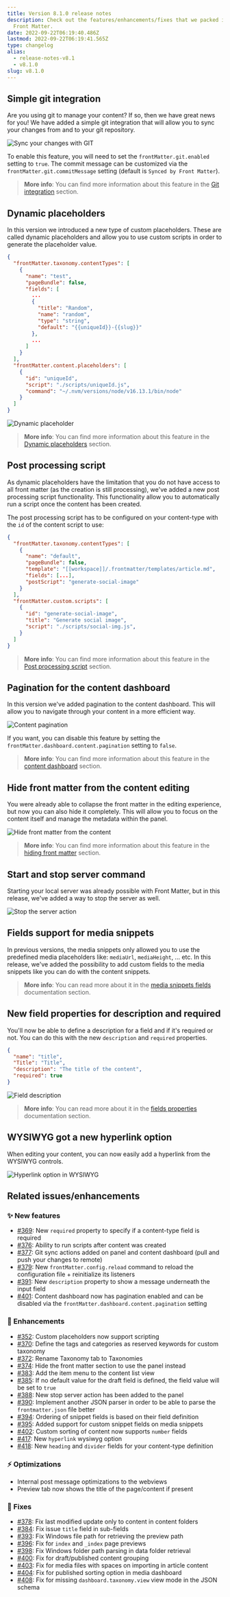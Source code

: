 ```yaml
---
title: Version 8.1.0 release notes
description: Check out the features/enhancements/fixes that we packed in version 8.1.0 of
  Front Matter.
date: 2022-09-22T06:19:40.486Z
lastmod: 2022-09-22T06:19:41.565Z
type: changelog
alias:
  - release-notes-v8.1
  - v8.1.0
slug: v8.1.0
---
```


## Simple git integration

Are you using git to manage your content? If so, then we have great news for you! We have added a simple git integration that will allow you to sync your changes from and to your git repository.

![Sync your changes with GIT](/releases/v8.1.0/git-integration.png)

To enable this feature, you will need to set the `frontMatter.git.enabled` setting to `true`. The commit message can be customized via the `frontMatter.git.commitMessage` setting (default is `Synced by Front Matter`).

> **More info**: You can find more information about this feature in the [Git integration](/docs/git-integration) section.

## Dynamic placeholders

In this version we introduced a new type of custom placeholders. These are called dynamic placeholders and allow you to use custom scripts in order to generate the placeholder value.

```json
{
  "frontMatter.taxonomy.contentTypes": [
    {
      "name": "test",
      "pageBundle": false,
      "fields": [
        ...
        {
          "title": "Random",
          "name": "random",
          "type": "string",
          "default": "{{uniqueId}}-{{slug}}"
        },
        ...
      ]
    }
  ],
  "frontMatter.content.placeholders": [
    {
      "id": "uniqueId",
      "script": "./scripts/uniqueId.js",
      "command": "~/.nvm/versions/node/v16.13.1/bin/node"
    }
  ]
}
```

![Dynamic placeholder](/releases/v8.1.0/dynamic-placeholder.png)

> **More info**: You can find more information about this feature in the [Dynamic placeholders](/docs/content-creation/placeholders#dynamic-placeholders) section.

## Post processing script

As dynamic placeholders have the limitation that you do not have access to all front matter (as the creation is still processing), we've added a new post processing script functionality. This functionality allow you to automatically run a script once the content has been created.

The post processing script has to be configured on your content-type with the `id` of the content script to use:

```json
{
  "frontMatter.taxonomy.contentTypes": [
    {
      "name": "default",
      "pageBundle": false,
      "template": "[[workspace]]/.frontmatter/templates/article.md",
      "fields": [...],
      "postScript": "generate-social-image"
    }
  ],
  "frontMatter.custom.scripts": [
    {
      "id": "generate-social-image",
      "title": "Generate social image",
      "script": "./scripts/social-img.js",
    }
  ]
}
```

> **More info**: You can find more information about this feature in the [Post processing script](/docs/content-creation/content-types#run-a-script-after-your-content-is-created) section.

## Pagination for the content dashboard

In this version we've added pagination to the content dashboard. This will allow you to navigate through your content in a more efficient way.

![Content pagination](/releases/v8.1.0/content-pagination.png)

If you want, you can disable this feature by setting the `frontMatter.dashboard.content.pagination` setting to `false`.

> **More info**: You can find more information about this feature in the [content dashboard](/docs/dashboard#content-pagination) section.

## Hide front matter from the content editing

You were already able to collapse the front matter in the editing experience, but now you can also hide it completely. This will allow you to focus on the content itself and manage the metadata within the panel.

![Hide front matter from the content](/releases/v8.1.0/hide-fm.png)

> **More info**: You can find more information about this feature in the [hiding front matter](/docs/markdown#hiding-front-matter) section.

## Start and stop server command

Starting your local server was already possible with Front Matter, but in this release, we've added a way to stop the server as well.

![Stop the server action](/releases/v8.1.0/stop-server-action.png)

## Fields support for media snippets

In previous versions, the media snippets only allowed you to use the predefined media placeholders like: `mediaUrl`, `mediaHeight`, ... etc. In this release, we've added the possibility to add custom fields to the media snippets like you can do with the content snippets.

> **More info**: You can read more about it in the [media snippets fields](/docs/snippets#fields) documentation section.

## New field properties for description and required

You'll now be able to define a description for a field and if it's required or not. You can do this with the new `description` and `required` properties.

```json
{
  "name": "title",
  "Title": "Title",
  "description": "The title of the content",
  "required": true
}
```

![Field description](/releases/v8.1.0/field-description.png)

> **More info**: You can read more about it in the [fields properties](/docs/content-creation/fields#standard-field-properties) documentation section.

## WYSIWYG got a new hyperlink option

When editing your content, you can now easily add a hyperlink from the WYSIWYG controls.

![Hyperlink option in WYSIWYG](/releases/v8.1.0/hyperlink-action.png)

## Related issues/enhancements

### ✨ New features

- [#369](https://github.com/estruyf/vscode-front-matter/issues/369): New `required` property to specify if a content-type field is required
- [#376](https://github.com/estruyf/vscode-front-matter/issues/376): Ability to run scripts after content was created
- [#377](https://github.com/estruyf/vscode-front-matter/issues/377): Git sync actions added on panel and content dashboard (pull and push your changes to remote)
- [#379](https://github.com/estruyf/vscode-front-matter/issues/377): New `frontMatter.config.reload` command to reload the configuration file + reinitialize its listeners
- [#391](https://github.com/estruyf/vscode-front-matter/issues/391): New `description` property to show a message underneath the input field
- [#401](https://github.com/estruyf/vscode-front-matter/issues/401): Content dashboard now has pagination enabled and can be disabled via the `frontMatter.dashboard.content.pagination` setting

### 🎨 Enhancements

- [#352](https://github.com/estruyf/vscode-front-matter/issues/352): Custom placeholders now support scripting
- [#370](https://github.com/estruyf/vscode-front-matter/issues/370): Define the tags and categories as reserved keywords for custom taxonomy
- [#372](https://github.com/estruyf/vscode-front-matter/issues/372): Rename Taxonomy tab to Taxonomies
- [#374](https://github.com/estruyf/vscode-front-matter/issues/374): Hide the front matter section to use the panel instead
- [#383](https://github.com/estruyf/vscode-front-matter/issues/383): Add the item menu to the content list view
- [#385](https://github.com/estruyf/vscode-front-matter/issues/385): If no default value for the draft field is defined, the field value will be set to `true`
- [#388](https://github.com/estruyf/vscode-front-matter/issues/388): New stop server action has been added to the panel
- [#390](https://github.com/estruyf/vscode-front-matter/issues/390): Implement another JSON parser in order to be able to parse the `frontmatter.json` file better
- [#394](https://github.com/estruyf/vscode-front-matter/issues/394): Ordering of snippet fields is based on their field definition
- [#395](https://github.com/estruyf/vscode-front-matter/issues/395): Added support for custom snippet fields on media snippets
- [#402](https://github.com/estruyf/vscode-front-matter/issues/402): Custom sorting of content now supports `number` fields
- [#417](https://github.com/estruyf/vscode-front-matter/issues/417): New `hyperlink` wysiwyg option
- [#418](https://github.com/estruyf/vscode-front-matter/issues/418): New `heading` and `divider` fields for your content-type definition

### ⚡️ Optimizations

- Internal post message optimizations to the webviews
- Preview tab now shows the title of the page/content if present

### 🐞 Fixes

- [#378](https://github.com/estruyf/vscode-front-matter/issues/378): Fix last modified update only to content in content folders
- [#384](https://github.com/estruyf/vscode-front-matter/issues/384): Fix issue `title` field in sub-fields
- [#393](https://github.com/estruyf/vscode-front-matter/issues/393): Fix Windows file path for retrieving the preview path
- [#396](https://github.com/estruyf/vscode-front-matter/issues/396): Fix for `index` and `_index` page previews
- [#398](https://github.com/estruyf/vscode-front-matter/issues/398): Fix Windows folder path parsing in data folder retrieval
- [#400](https://github.com/estruyf/vscode-front-matter/issues/400): Fix for draft/published content grouping
- [#403](https://github.com/estruyf/vscode-front-matter/issues/403): Fix for media files with spaces on importing in article content
- [#404](https://github.com/estruyf/vscode-front-matter/issues/404): Fix for published sorting option in media dashboard
- [#408](https://github.com/estruyf/vscode-front-matter/issues/408): Fix for missing `dashboard.taxonomy.view` view mode in the JSON schema